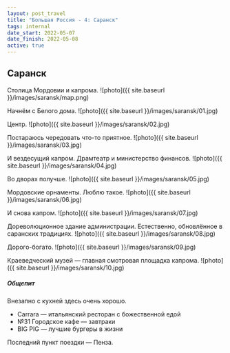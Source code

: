 ```yaml
---
layout: post_travel
title: "Большая Россия - 4: Саранск"
tags: internal
date_start: 2022-05-07
date_finish: 2022-05-08
active: true
---
```


## Саранск

Столица Мордовии и капрома.
![photo]({{ site.baseurl }}/images/saransk/map.png)

Начнём с Белого дома.
![photo]({{ site.baseurl }}/images/saransk/01.jpg)

Центр.
![photo]({{ site.baseurl }}/images/saransk/02.jpg)

Постараюсь чередовать что-то приятное.
![photo]({{ site.baseurl }}/images/saransk/03.jpg)

И вездесущий капром. Драмтеатр и министерство финансов.
![photo]({{ site.baseurl }}/images/saransk/04.jpg)

Во дворах получше.
![photo]({{ site.baseurl }}/images/saransk/05.jpg)

Мордовские орнаменты. Люблю такое.
![photo]({{ site.baseurl }}/images/saransk/06.jpg)

И снова капром.
![photo]({{ site.baseurl }}/images/saransk/07.jpg)

Дореволюционное здание администрации. Естественно, обновлённое в саранских традициях.
![photo]({{ site.baseurl }}/images/saransk/08.jpg)

Дорого-богато.
![photo]({{ site.baseurl }}/images/saransk/09.jpg)

Краеведческий музей — главная смотровая площадка капрома.
![photo]({{ site.baseurl }}/images/saransk/10.jpg)

##### Общепит

Внезапно с кухней здесь очень хорошо.

* Carrara — итальянский ресторан с божественной едой
* №31 Городское кафе — завтраки
* BIG PIG — лучшие бургеры в жизни

Последний пункт поездки — Пенза.
